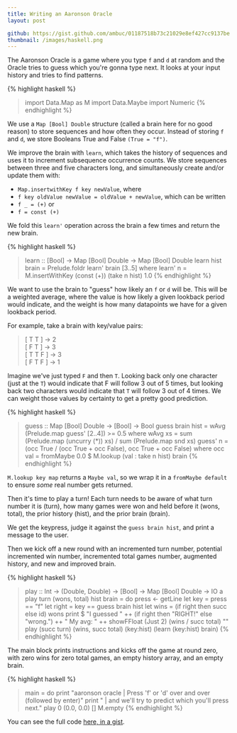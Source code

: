 ```yaml
---
title: Writing an Aaronson Oracle
layout: post

github: https://gist.github.com/ambuc/01187518b73c21029e8ef427cc9137be
thumbnail: /images/haskell.png
---
```


The Aaronson Oracle is a game where you type `f` and `d` at random and the
Oracle tries to guess which you're gonna type next. It looks at your input
history and tries to find patterns. 

{% highlight haskell %}
> import Data.Map as M
> import Data.Maybe
> import Numeric
{% endhighlight %}

We use a `Map [Bool] Double` structure (called a brain here for no good reason)
to store sequences and how often they occur. Instead of storing `f` and `d`, we
store Booleans True and False `(True = "f")`.

We improve the brain with `learn`, which takes the history of sequences and uses
it to increment subsequence occurrence counts. We store sequences between three
and five characters long, and simultaneously create and/or update them with:
  - `Map.insertwithKey f key newValue`, where
  - `f key oldValue newValue = oldValue + newValue`, which can be written
  - `f _ = (+)` or 
  - `f = const (+)`

We fold this `learn'` operation across the brain a few times and return the new
brain.
 
{% highlight haskell %}
> learn :: [Bool] -> Map [Bool] Double -> Map [Bool] Double
> learn hist brain = Prelude.foldr learn' brain [3..5]
>   where learn' n = M.insertWithKey (const (+)) (take n hist) 1.0
{% endhighlight %}

We want to use the brain to "guess" how likely an `f` or `d` will be. This will
be a weighted average, where the value is how likely a given lookback period
would indicate, and the weight is how many datapoints we have for a given
lookback period.

For example, take a brain with key/value pairs:

>  [ T T ]   -> 2  
>  [ F T ]   -> 3  
>  [ T T F ] -> 3  
>  [ F T F ] -> 1

Imagine we've just typed `F` and then `T`. Looking back only one character (just 
at the `T`) would indicate that F will follow 3 out of 5 times, but looking back 
two characters  would indicate that `T` will follow 3 out of 4 times. We can 
weight those values by certainty to get a pretty good prediction.
 
{% highlight haskell %}
> guess :: Map [Bool] Double -> [Bool] -> Bool
> guess brain hist = wAvg (Prelude.map guess' [2..4]) >= 0.5
>   where wAvg xs = sum (Prelude.map (uncurry (*)) xs) / sum (Prelude.map snd xs)
>         guess' n = (occ True / (occ True + occ False), occ True + occ False)
>           where occ val = fromMaybe 0.0 $ M.lookup (val : take n hist) brain
{% endhighlight %} 

`M.lookup key map` returns a `Maybe val`, so we wrap it in a `fromMaybe default`
to ensure _some_ real number gets returned.

Then it's time to play a turn! Each turn needs to be aware of what turn number
it is (turn), how many games were won and held before it (wons, total), the
prior history (hist), and the prior brain (brain).

We get the keypress, judge it against the `guess brain hist`, and print a
message to the user.

Then we kick off a new round with an incremented turn number, potential
incremented win number, incremented total games number, augmented history, and
new and improved brain.
 
{% highlight haskell %}
> play :: Int -> (Double, Double) -> [Bool] -> Map [Bool] Double -> IO a
> play turn (wons, total) hist brain = do
>   press <- getLine
>   let key   = press == "f"
>   let right = key == guess brain hist
>   let wins  = (if right then succ else id) wons
>   print $ "I guessed " ++ (if right then "RIGHT!" else "wrong.") 
>     ++ " My avg: " ++ showFFloat (Just 2) (wins / succ total) "" 
>   play (succ turn) (wins, succ total) (key:hist) (learn (key:hist) brain)
{% endhighlight %}

The main block prints instructions and kicks off the game at round zero, with
zero wins for zero total games, an empty history array, and an empty brain.
 
{% highlight haskell %}
> main = do
>   print "aaronson oracle | Press 'f' or 'd' over and over (followed by enter)"
>   print "                | and we'll try to predict which you'll press next."
>   play 0 (0.0, 0.0) [] M.empty
{% endhighlight %}

You can see the full code [here, in a
gist](https://gist.github.com/ambuc/01187518b73c21029e8ef427cc9137be).
